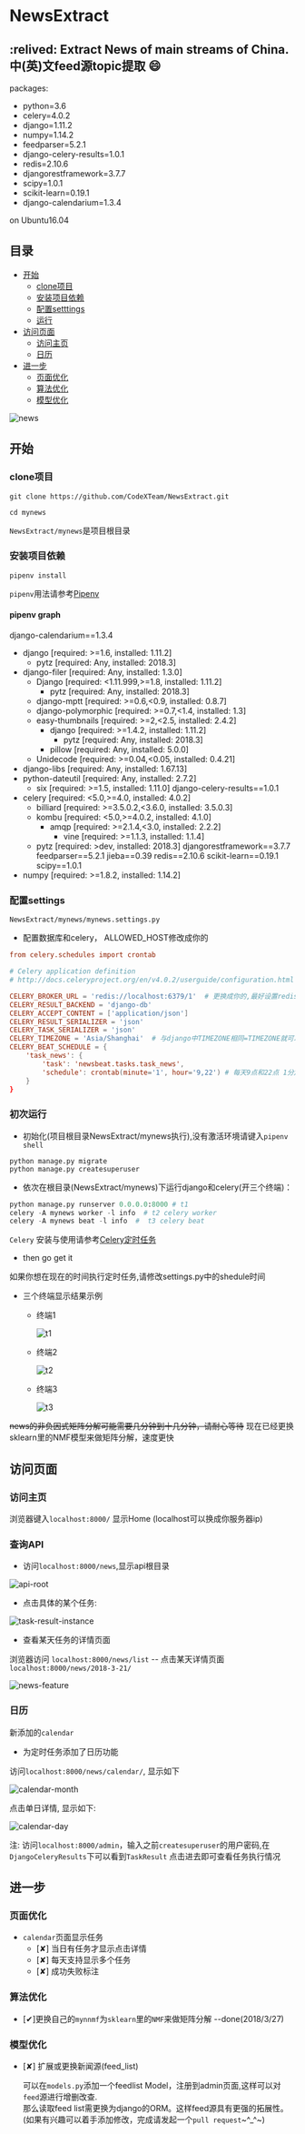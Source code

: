 # NewsExtract

:relived: Extract News of main streams of China.中(英)文feed源topic提取 :smile:
---
packages:
- python=3.6
- celery=4.0.2
- django=1.11.2
- numpy=1.14.2
- feedparser=5.2.1
- django-celery-results=1.0.1
- redis=2.10.6
- djangorestframework=3.7.7
- scipy=1.0.1
- scikit-learn=0.19.1
- django-calendarium=1.3.4

on Ubuntu16.04

## 目录

* [开始](#开始)
  * [clone项目](#clone项目)
  * [安装项目依赖](#安装项目依赖)
  * [配置setttings](#配置settings)
  * [运行](#初次运行)
* [访问页面](#访问页面)
  * [访问主页](#访问主页) 
  * [日历](#日历)
* [进一步](#进一步)
  * [页面优化](#页面优化)
  * [算法优化](#算法优化)
  * [模型优化](#模型优化)

![news](docs/news_topic.png)


## 开始

### clone项目

```
git clone https://github.com/CodeXTeam/NewsExtract.git
```

`cd mynews`

`NewsExtract/mynews`是项目根目录

### 安装项目依赖

`pipenv install`

`pipenv`用法请参考[Pipenv](https://github.com/cgDeepLearn/LinuxSetups/blob/master/docs/python-lib/Pipenv.md)

#### pipenv graph

django-calendarium==1.3.4
  - django [required: >=1.6, installed: 1.11.2]
    - pytz [required: Any, installed: 2018.3]
  - django-filer [required: Any, installed: 1.3.0]
    - Django [required: <1.11.999,>=1.8, installed: 1.11.2]
      - pytz [required: Any, installed: 2018.3]
    - django-mptt [required: >=0.6,<0.9, installed: 0.8.7]
    - django-polymorphic [required: >=0.7,<1.4, installed: 1.3]
    - easy-thumbnails [required: >=2,<2.5, installed: 2.4.2]
      - django [required: >=1.4.2, installed: 1.11.2]
        - pytz [required: Any, installed: 2018.3]
      - pillow [required: Any, installed: 5.0.0]
    - Unidecode [required: >=0.04,<0.05, installed: 0.4.21]
  - django-libs [required: Any, installed: 1.67.13]
  - python-dateutil [required: Any, installed: 2.7.2]
    - six [required: >=1.5, installed: 1.11.0]
django-celery-results==1.0.1
  - celery [required: <5.0,>=4.0, installed: 4.0.2]
    - billiard [required: >=3.5.0.2,<3.6.0, installed: 3.5.0.3]
    - kombu [required: <5.0,>=4.0.2, installed: 4.1.0]
      - amqp [required: >=2.1.4,<3.0, installed: 2.2.2]
        - vine [required: >=1.1.3, installed: 1.1.4]
    - pytz [required: >dev, installed: 2018.3]
djangorestframework==3.7.7
feedparser==5.2.1
jieba==0.39
redis==2.10.6
scikit-learn==0.19.1
scipy==1.0.1
  - numpy [required: >=1.8.2, installed: 1.14.2]

### 配置settings

`NewsExtract/mynews/mynews.settings.py`

- 配置数据库和celery， ALLOWED_HOST修改成你的

```conf
from celery.schedules import crontab

# Celery application definition
# http://docs.celeryproject.org/en/v4.0.2/userguide/configuration.html

CELERY_BROKER_URL = 'redis://localhost:6379/1'  # 更换成你的,最好设置redis密码和单独的数据库号
CELERY_RESULT_BACKEND = 'django-db'
CELERY_ACCEPT_CONTENT = ['application/json']
CELERY_RESULT_SERIALIZER = 'json'
CELERY_TASK_SERIALIZER = 'json'
CELERY_TIMEZONE = 'Asia/Shanghai'  # 与django中TIMEZONE相同=TIMEZONE就可以
CELERY_BEAT_SCHEDULE = {
    'task_news': {
        'task': 'newsbeat.tasks.task_news',
        'schedule': crontab(minute='1', hour='9,22') # 每天9点和22点 1分定时执行
    }
}
```

### 初次运行

- 初始化(项目根目录NewsExtract/mynews执行),没有激活环境请键入`pipenv shell`

```shell
python manage.py migrate
python manage.py createsuperuser
```

- 依次在根目录(NewsExtract/mynews)下运行django和celery(开三个终端)：

```python
python manage.py runserver 0.0.0.0:8000 # t1
celery -A mynews worker -l info  # t2 celery worker
celery -A mynews beat -l info  #  t3 celery beat
```

`Celery` 安装与使用请参考[Celery定时任务](https://github.com/cgDeepLearn/LinuxSetups/blob/master/docs/python-lib/Celery.md)

- then go get it

如果你想在现在的时间执行定时任务,请修改settings.py中的shedule时间

- 三个终端显示结果示例
  - 终端1

    ![t1](docs/t1.png)

  - 终端2

    ![t2](docs/t2.png)

  - 终端3

    ![t3](docs/t3.png)

~~news的非负因式矩阵分解可能需要几分钟到十几分钟，请耐心等待~~
现在已经更换sklearn里的NMF模型来做矩阵分解，速度更快

## 访问页面

### 访问主页

浏览器键入`localhost:8000/` 显示Home  (localhost可以换成你服务器ip)

### 查询API

- 访问`localhost:8000/news`,显示api根目录

![api-root](docs/api-root.png)

- 点击具体的某个任务:

![task-result-instance](docs/task-result-instance.png)

- 查看某天任务的详情页面

浏览器访问 `localhost:8000/news/list` -- 点击某天详情页面`localhost:8000/news/2018-3-21/`

![news-feature](docs/news-feature.png)

### 日历 

新添加的`calendar`

- 为定时任务添加了日历功能

访问`localhost:8000/news/calendar/`, 显示如下

![calendar-month](docs/calendar_month.png)

点击单日详情, 显示如下:

![calendar-day](docs/calendar_day.png)

注: 访问`localhost:8000/admin`，输入之前`createsuperuser`的用户密码,在`DjangoCeleryResults`下可以看到`TaskResult`
点击进去即可查看任务执行情况

## 进一步

### 页面优化

  - `calendar`页面显示任务
    - [✘] 当日有任务才显示点击详情
    - [✘] 每天支持显示多个任务
    - [✘] 成功失败标注

### 算法优化

  - [✔]更换自己的`mynnmf`为`sklearn`里的`NMF`来做矩阵分解 --done(2018/3/27)

### 模型优化

  - [✘] 扩展或更换新闻源(feed_list)

      可以在`models.py`添加一个feedlist Model，注册到admin页面,这样可以对`feed`源进行增删改查.\
      那么读取feed list需更换为django的ORM。这样feed源具有更强的拓展性。\
      (如果有兴趣可以着手添加修改，完成请发起一个`pull request`~^_^~)